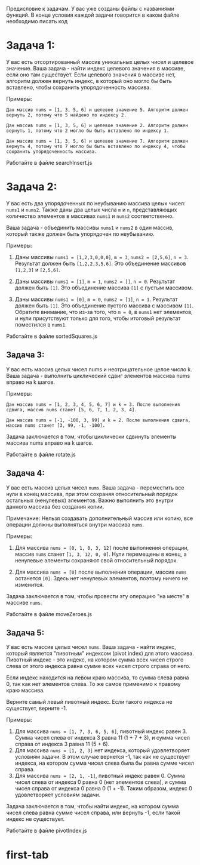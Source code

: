 Предисловие к задачам.
У вас уже созданы файлы с названиями функций. В конце условия каждой задачи говорится в каком файле необходимо писать код

# Задача 1:

У вас есть отсортированный массив уникальных целых чисел и целевое значение. Ваша задача - найти индекс целевого значения в массиве, если оно там существует. Если целевого значения в массиве нет, алгоритм должен вернуть индекс, в который оно могло бы быть вставлено, чтобы сохранить упорядоченность массива.

Примеры:

    Дан массив nums = [1, 3, 5, 6] и целевое значение 5. Алгоритм должен вернуть 2, потому что 5 найдено по индексу 2.

    Дан массив nums = [1, 3, 5, 6] и целевое значение 2. Алгоритм должен вернуть 1, потому что 2 могло бы быть вставлено по индексу 1.

    Дан массив nums = [1, 3, 5, 6] и целевое значение 7. Алгоритм должен вернуть 4, потому что 7 могло бы быть вставлено по индексу 4, чтобы сохранить упорядоченность массива.

Работайте в файле searchInsert.js

# Задача 2:

У вас есть два упорядоченных по неубыванию массива целых чисел: `nums1` и `nums2`. Также даны два целых числа `m` и `n`, представляющих количество элементов в массивах `nums1` и `nums2` соответственно.

Ваша задача - объединить массивы `nums1` и `nums2` в один массив, который также должен быть упорядочен по неубыванию.

Примеры:

1. Даны массивы `nums1 = [1,2,3,0,0,0]`, `m = 3`, `nums2 = [2,5,6]`, `n = 3`. Результат должен быть `[1,2,2,3,5,6]`. Это объединение массивов `[1,2,3]` и `[2,5,6]`.

2. Даны массивы `nums1 = [1]`, `m = 1`, `nums2 = []`, `n = 0`. Результат должен быть `[1]`. Это объединение массива `[1]` с пустым массивом.

3. Даны массивы `nums1 = [0]`, `m = 0`, `nums2 = [1]`, `n = 1`. Результат должен быть `[1]`. Это объединение пустого массива с массивом `[1]`. Обратите внимание, что из-за того, что `m = 0`, в `nums1` нет элементов, и нули присутствуют только для того, чтобы итоговый результат поместился в `nums1`.

Работайте в файле sortedSquares.js

## Задача 3:

У вас есть массив целых чисел nums и неотрицательное целое число k. Ваша задача - выполнить циклический сдвиг элементов массива nums вправо на k шагов.

Примеры:

    Дан массив nums = [1, 2, 3, 4, 5, 6, 7] и k = 3. После выполнения сдвига, массив nums станет [5, 6, 7, 1, 2, 3, 4].

    Дан массив nums = [-1, -100, 3, 99] и k = 2. После выполнения сдвига, массив nums станет [3, 99, -1, -100].

Задача заключается в том, чтобы циклически сдвинуть элементы массива nums вправо на k шагов.

Работайте в файле rotate.js

## Задача 4:

У вас есть массив целых чисел `nums`. Ваша задача - переместить все нули в конец массива, при этом сохраняя относительный порядок остальных (ненулевых) элементов. Важно выполнить это внутри данного массива без создания копии.

Примечание: Нельзя создавать дополнительный массив или копию, все операции должны выполняться внутри массива `nums`.

Примеры:

1. Для массива `nums = [0, 1, 0, 3, 12]` после выполнения операции, массив `nums` станет `[1, 3, 12, 0, 0]`. Нули перемещены в конец, а ненулевые элементы сохраняют свой относительный порядок.

2. Для массива `nums = [0]` после выполнения операции, массив `nums` останется `[0]`. Здесь нет ненулевых элементов, поэтому ничего не изменится.

Задача заключается в том, чтобы провести эту операцию "на месте" в массиве `nums`.

Работайте в файле moveZeroes.js

## Задача 5:

У вас есть массив целых чисел `nums`. Ваша задача - найти индекс, который является "пивотным" индексом (pivot index) для этого массива. Пивотный индекс - это индекс, на котором сумма всех чисел строго слева от этого индекса равна сумме всех чисел строго справа от него.

Если индекс находится на левом краю массива, то сумма слева равна 0, так как нет элементов слева. То же самое применимо к правому краю массива.

Верните самый левый пивотный индекс. Если такого индекса не существует, верните -1.

Примеры:

1.  Для массива `nums = [1, 7, 3, 6, 5, 6]`, пивотный индекс равен 3. Сумма чисел слева от индекса 3 равна 11 (1 + 7 + 3), и сумма чисел справа от индекса 3 равна 11 (5 + 6).
2.  Для массива `nums = [1, 2, 3]` нет индекса, который удовлетворяет условиям задачи. В этом случае вернется -1, так как не существует индекса, на котором сумма чисел слева была бы равна сумме чисел справа.
3.  Для массива `nums = [2, 1, -1]`, пивотный индекс равен 0. Сумма чисел слева от индекса 0 равна 0 (нет элементов слева), и сумма чисел справа от индекса 0 равна 0 (1 + -1). Таким образом, индекс 0 удовлетворяет условиям задачи.

Задача заключается в том, чтобы найти индекс, на котором сумма чисел слева равна сумме чисел справа, или вернуть -1, если такой индекс не существует.

Работайте в файле pivotIndex.js

# first-tab
